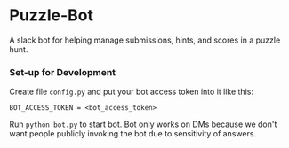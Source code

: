 # Puzzle-Bot
A slack bot for helping manage submissions, hints, and scores in a puzzle hunt.


### Set-up for Development
Create file `config.py` and put your bot access token into it like this:
```
BOT_ACCESS_TOKEN = <bot_access_token>
```

Run `python bot.py` to start bot. Bot only works on DMs because we don't want people
publicly invoking the bot due to sensitivity of answers.
